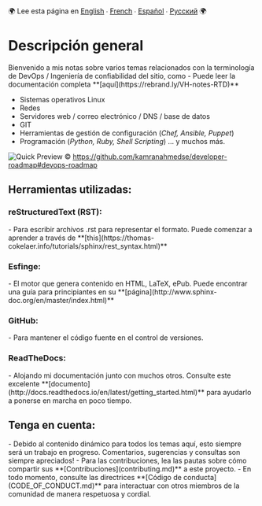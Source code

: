 :earth_africa: Lee esta página en [English](README.md) ∙ [French](global/FR/README_FR.md) ∙ [Español](global/ES/README_ES.md) ∙ [Русский](global/RU/README_RU.md) :earth_africa:

<h1> Descripción general </h1>
Bienvenido a mis notas sobre varios temas relacionados con la terminología de DevOps / Ingeniería de confiabilidad del sitio, como - Puede leer la documentación completa **[aquí](https://rebrand.ly/VH-notes-RTD)**

- Sistemas operativos Linux
- Redes
- Servidores web / correo electrónico / DNS / base de datos
- GIT
- Herramientas de gestión de configuración (_Chef, Ansible, Puppet_)
- Programación (_Python, Ruby, Shell Scripting_) ... y muchos más.



![Quick Preview](https://raw.githubusercontent.com/kamranahmedse/developer-roadmap/master/images/devops.png)
&copy; https://github.com/kamranahmedse/developer-roadmap#devops-roadmap


<h2> Herramientas utilizadas: </h2>
<h3> reStructuredText (RST): </h3>
- Para escribir archivos .rst para representar el formato. Puede comenzar a aprender a través de **[this](https://thomas-cokelaer.info/tutorials/sphinx/rest_syntax.html)**
  
<h3> Esfinge: </h3>
- El motor que genera contenido en HTML, LaTeX, ePub. Puede encontrar una guía para principiantes en su **[página](http://www.sphinx-doc.org/en/master/index.html)**

<h3> GitHub: </h3>
- Para mantener el código fuente en el control de versiones.
  
<h3> ReadTheDocs: </h3>
- Alojando mi documentación junto con muchos otros. Consulte este excelente **[documento](http://docs.readthedocs.io/en/latest/getting_started.html)** para ayudarlo a ponerse en marcha en poco tiempo.

  
<h2> Tenga en cuenta: </h2>
- Debido al contenido dinámico para todos los temas aquí, esto siempre será un trabajo en progreso. Comentarios, sugerencias y consultas son siempre apreciados!
- Para las contribuciones, lea las pautas sobre cómo compartir sus **[Contribuciones](contributing.md)** a este proyecto.
- En todo momento, consulte las directrices **[Código de conducta](CODE_OF_CONDUCT.md)** para interactuar con otros miembros de la comunidad de manera respetuosa y cordial.
